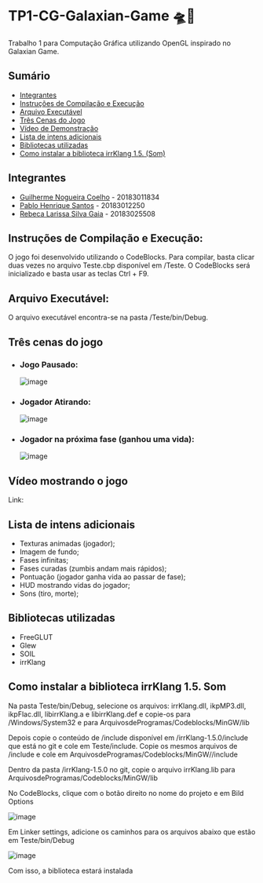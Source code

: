 # TP1-CG-Galaxian-Game 🛸🔫
Trabalho 1 para Computação Gráfica utilizando OpenGL inspirado no Galaxian Game.

## Sumário
* [Integrantes](#integrantes)
* [Instruções de Compilação e Execução](#instruções-de-compilação-e-execução)
* [Arquivo Executável](#arquivo-executável)
* [Três Cenas do Jogo](#três-cenas-do-jogo)
* [Vídeo de Demonstração](#vídeo-mostrando-o-jogo)
* [Lista de intens adicionais](#lista-de-intens-adicionais)
* [Bibliotecas utilizadas](#bibliotecas-utilizadas)
* [Como instalar a biblioteca irrKlang 1.5. (Som)](#como-instalar-a-biblioteca-irrKlang-1.5.-som)

## Integrantes
* [Guilherme Nogueira Coelho] - 20183011834
* [Pablo Henrique Santos] - 20183012250
* [Rebeca Larissa Silva Gaia] - 20183025508

## Instruções de Compilação e Execução:
O jogo foi desenvolvido utilizando o CodeBlocks. Para compilar, basta clicar duas vezes no arquivo Teste.cbp disponível em /Teste. O CodeBlocks será inicializado e basta usar as teclas Ctrl + F9.
## Arquivo Executável:
O arquivo executável encontra-se na pasta /Teste/bin/Debug.

## Três cenas do jogo
* ### Jogo Pausado:
  ![image](https://user-images.githubusercontent.com/93343614/171066449-50fd0d2f-77e9-41ea-9116-aab0cdf40449.png)
* ### Jogador Atirando:
  ![image](https://user-images.githubusercontent.com/93343614/171066631-73cdf753-4363-4869-a64e-538c37a56927.png)
* ### Jogador na próxima fase (ganhou uma vida):
  ![image](https://user-images.githubusercontent.com/93343614/171066777-6d9a7d35-5bc3-4311-bd00-6729345f98c7.png)

## Vídeo mostrando o jogo
Link: 

## Lista de intens adicionais
* Texturas animadas (jogador);
* Imagem de fundo;
* Fases infinitas;
* Fases curadas (zumbis andam mais rápidos);
* Pontuação (jogador ganha vida ao passar de fase);
* HUD mostrando vidas do jogador;
* Sons (tiro, morte);

## Bibliotecas utilizadas
* FreeGLUT
* Glew
* SOIL
* irrKlang

## Como instalar a biblioteca irrKlang 1.5. Som

Na pasta Teste/bin/Debug, selecione os arquivos:
irrKlang.dll, ikpMP3.dll, ikpFlac.dll, libirrKlang.a e libirrKlang.def
e copie-os para /Windows/System32 e para ArquivosdeProgramas/Codeblocks/MinGW/lib

Depois copie o conteúdo de /include disponível em /irrKlang-1.5.0/include que está no git e cole em Teste/include.
Copie os mesmos arquivos de /include e cole em ArquivosdeProgramas/Codeblocks/MinGW//include

Dentro da pasta /irrKlang-1.5.0 no git, copie o arquivo irrKlang.lib para ArquivosdeProgramas/Codeblocks/MinGW/lib

No CodeBlocks, clique com o botão direito no nome do projeto e em Bild Options

![image](https://user-images.githubusercontent.com/93343614/169708904-2c6c1f58-b7ae-4a84-bef9-14fa625ea806.png)

Em Linker settings, adicione os caminhos para os arquivos abaixo que estão em Teste/bin/Debug

![image](https://user-images.githubusercontent.com/93343614/169708954-fe9f9142-3bed-43a1-9abe-8195a7270fc8.png)

Com isso, a biblioteca estará instalada

[Guilherme Nogueira Coelho]: https://github.com/GuiNo12
[Pablo Henrique Santos]: https://github.com/pablohsgc
[Rebeca Larissa Silva Gaia]: https://github.com/reb-gaia
